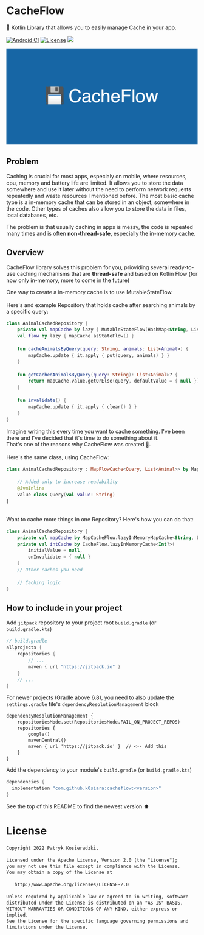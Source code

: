 # CacheFlow

💾 Kotlin Library that allows you to easily manage Cache in your app.

[![Android CI](https://github.com/k0siara/CacheFlow/actions/workflows/android.yml/badge.svg)](https://github.com/k0siara/CacheFlow/actions/workflows/android.yml) 
[![License](https://img.shields.io/github/license/k0siara/cacheflow.svg)](https://www.apache.org/licenses/LICENSE-2.0)
[![](https://jitpack.io/v/k0siara/cacheflow.svg)](https://jitpack.io/#k0siara/cacheflow)

![Kotlin Library that allows you to easily manage Cache in your app](/assets/cacheflow_banner.png)

## Problem
Caching is crucial for most apps, especialy on mobile, where resources, cpu, memory and battery life are limited. It allows you to store the data somewhere and use it later without the need to perform network requests repeatedly and waste resources I mentioned before. The most basic cache type is a in-memory cache that can be stored in an object, somewhere in the code. Other types of caches also allow you to store the data in files, local databases, etc.

The problem is that usually caching in apps is messy, the code is repeated many times and is often **non-thread-safe**, especially the in-memory cache. 

## Overview
CacheFlow library solves this problem for you, prioviding several ready-to-use caching mechanisms that are **thread-safe** and based on Kotlin Flow (for now only in-memory, more to come in the future)

One way to create a in-memory cache is to use MutableStateFlow. \
\
Here's and example Repository that holds cache after searching animals by a specific query:

``` kotlin
class AnimalCachedRepository {
    private val mapCache by lazy { MutableStateFlow(HashMap<String, List<Animal>>) }
    val flow by lazy { mapCache.asStateFlow() }
    
    fun cacheAnimalsByQuery(query: String, animals: List<Animal>) {
        mapCache.update { it.apply { put(query, animals) } }   
    }
    
    fun getCachedAnimalsByQuery(query: String): List<Animal>? {
        return mapCache.value.getOrElse(query, defaultValue = { null })
    }
    
    fun invalidate() {
        mapCache.update { it.apply { clear() } }
    }
}
```

Imagine writing this every time you want to cache something. I've been there and I've decided that it's time to do something about it.\
That's one of the reasons why CacheFlow was created 🙂.
\
\
Here's the same class, using CacheFlow:
``` kotlin
class AnimalCachedRepository : MapFlowCache<Query, List<Animal>> by MapCacheFlow.inMemoryMapCache() {
    
    // Added only to increase readability
    @JvmInline
    value class Query(val value: String)
}
```
\
Want to cache more things in one Repository? Here's how you can do that:
``` kotlin
class AnimalCachedRepository {
    private val mapCache by MapCacheFlow.lazyInMemoryMapCache<String, List<Animal>>()
    private val intCache by CacheFlow.lazyInMemoryCache<Int?>(
        initialValue = null,
        onInvalidate = { null }
    )
    // Other caches you need  
    
    // Caching logic
}
```

## How to include in your project

Add `jitpack` repository to your project root `build.gradle` (or `build.gradle.kts`)

``` groovy
// build.gradle
allprojects {
    repositories {
        // ...
        maven { url "https://jitpack.io" }
    }
    // ...
}
```

For newer projects (Gradle above 6.8), you need to also update the `settings.gradle` file's `dependencyResolutionManagement` block

```
dependencyResolutionManagement {
    repositoriesMode.set(RepositoriesMode.FAIL_ON_PROJECT_REPOS)
    repositories {
        google()
        mavenCentral()
        maven { url 'https://jitpack.io' }  // <-- Add this
    }
}
```

Add the dependency to your module's `build.gradle` (or `build.gradle.kts`)

``` groovy
dependencies {
  implementation "com.github.k0siara:cacheflow:<version>"
}

```
See the top of this README to find the newest version ⬆️

License
=======

    Copyright 2022 Patryk Kosieradzki.

    Licensed under the Apache License, Version 2.0 (the "License");
    you may not use this file except in compliance with the License.
    You may obtain a copy of the License at

       http://www.apache.org/licenses/LICENSE-2.0

    Unless required by applicable law or agreed to in writing, software
    distributed under the License is distributed on an "AS IS" BASIS,
    WITHOUT WARRANTIES OR CONDITIONS OF ANY KIND, either express or implied.
    See the License for the specific language governing permissions and
    limitations under the License.

